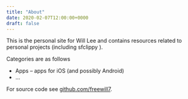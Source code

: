```yaml
---
title: "About"
date: 2020-02-07T12:00:00+0000
draft: false
---
```

This is the personal site for Will Lee and contains resources related to personal projects (including sfclippy ).

Categories are as follows

- Apps – apps for iOS (and possibly Android)
- …

For source code see [github.com/freewill7](https://github.com/freewill7).
<!--more-->

